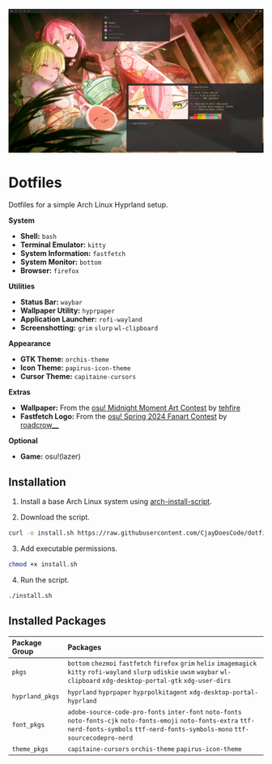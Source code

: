 ![](preview.png)

# Dotfiles

Dotfiles for a simple Arch Linux Hyprland setup.

**System**  
- **Shell:** `bash`  
- **Terminal Emulator:** `kitty`  
- **System Information:** `fastfetch`  
- **System Monitor:** `bottom`  
- **Browser:** `firefox`  

**Utilities**  
- **Status Bar:** `waybar`  
- **Wallpaper Utility:** `hyprpaper`  
- **Application Launcher:** `rofi-wayland`  
- **Screenshotting:** `grim` `slurp` `wl-clipboard`  

**Appearance**  
- **GTK Theme:** `orchis-theme`  
- **Icon Theme:** `papirus-icon-theme`  
- **Cursor Theme:** `capitaine-cursors`  

**Extras**  
- **Wallpaper:** From the [osu! Midnight Moment Art Contest](https://osu.ppy.sh/community/contests/226) by [tehfire](https://osu.ppy.sh/users/7082924)  
- **Fastfetch Logo:** From the [osu! Spring 2024 Fanart Contest](https://osu.ppy.sh/community/contests/205) by [roadcrow__](https://osu.ppy.sh/users/11752694)  

**Optional**  
- **Game:** osu!(lazer)

## Installation

1. Install a base Arch Linux system using [arch-install-script](https://github.com/CjayDoesCode/arch-install-script).

2. Download the script.
```bash
curl -o install.sh https://raw.githubusercontent.com/CjayDoesCode/dotfiles/main/install.sh
```

3. Add executable permissions.
```bash
chmod +x install.sh
```

4. Run the script.
```bash
./install.sh
```

## Installed Packages

| Package Group   | Packages                                                                                                                                                                                       |
| :-------------- | :--------------------------------------------------------------------------------------------------------------------------------------------------------------------------------------------- |
| `pkgs`          | `bottom` `chezmoi` `fastfetch` `firefox` `grim` `helix` `imagemagick` `kitty` `rofi-wayland` `slurp` `udiskie` `uwsm` `waybar` `wl-clipboard` `xdg-desktop-portal-gtk` `xdg-user-dirs`         |
| `hyprland_pkgs` | `hyprland` `hyprpaper` `hyprpolkitagent` `xdg-desktop-portal-hyprland`                                                                                                                         |
| `font_pkgs`     | `adobe-source-code-pro-fonts` `inter-font` `noto-fonts` `noto-fonts-cjk` `noto-fonts-emoji` `noto-fonts-extra` `ttf-nerd-fonts-symbols` `ttf-nerd-fonts-symbols-mono` `ttf-sourcecodepro-nerd` |
| `theme_pkgs`    | `capitaine-cursors` `orchis-theme` `papirus-icon-theme`                                                                                                                                        |
